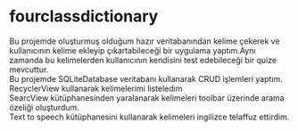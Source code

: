 # fourclassdictionary
Bu projemde oluşturmuş olduğum hazır veritabanından  kelime çekerek ve kullanıcının kelime ekleyip çıkartabileceği bir uygulama yaptım.Aynı zamanda bu kelimelerden kullanıcının  kendisini test edebileceği bir quize mevcuttur.<br>
Bu projemde SQLiteDatabase veritabanı kullanarak  CRUD işlemleri yaptım.<br>
RecyclerView kullanarak  kelimelerimi listeledim<br>
SearcView kütüphanesinden yaralanarak kelimeleri toolbar üzerinde arama özeliği oluşturdum.<br>
Text to speech kütüphanesini kullanarak kelimeleri ingilizce telaffuz ettirdim.
  

